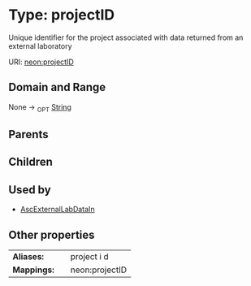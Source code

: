 
# Type: projectID


Unique identifier for the project associated with data returned from an external laboratory

URI: [neon:projectID](https://data.neonscience.org/projectID)


## Domain and Range

None ->  <sub>OPT</sub> [String](types/String.md)

## Parents


## Children


## Used by

 * [AscExternalLabDataIn](AscExternalLabDataIn.md)

## Other properties

|  |  |  |
| --- | --- | --- |
| **Aliases:** | | project i d |
| **Mappings:** | | neon:projectID |

